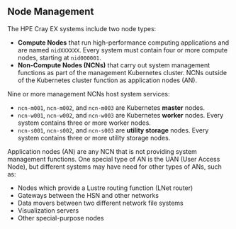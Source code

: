 ## Node Management

The HPE Cray EX systems include two node types:

- **Compute Nodes** that run high-performance computing applications and are named `nidXXXXXX`. Every system must contain four or more compute nodes, starting at `nid000001`.
- **Non-Compute Nodes \(NCNs\)** that carry out system management functions as part of the management Kubernetes cluster. NCNs outside of the Kubernetes cluster function as application nodes \(AN\).


Nine or more management NCNs host system services:
- `ncn-m001`, `ncn-m002`, and `ncn-m003` are Kubernetes **master** nodes.
- `ncn-w001`, `ncn-w002`, and `ncn-w003` are Kubernetes **worker** nodes. Every system contains three or more worker nodes.
- `ncn-s001`, `ncn-s002`, and `ncn-s003` are **utility storage** nodes. Every system contains three or more utility storage nodes.
    

Application nodes \(AN\) are any NCN that is not providing system management functions. One special type of AN is the UAN (User Access Node), but different systems may have need for other types of ANs, such as:
- Nodes which provide a Lustre routing function (LNet router)
- Gateways between the HSN and other networks
- Data movers between two different network file systems
- Visualization servers
- Other special-purpose nodes

